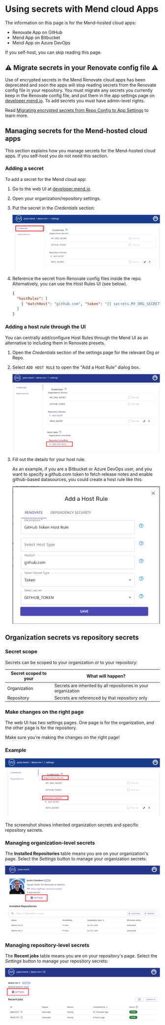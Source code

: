 # Using secrets with Mend cloud Apps

The information on this page is for the Mend-hosted cloud apps:

- Renovate App on GitHub
- Mend App on Bitbucket
- Mend App on Azure DevOps

If you self-host, you can skip reading this page.

## :warning: Migrate secrets in your Renovate config file :warning:

Use of encrypted secrets in the Mend Renovate cloud apps has been deprecated and soon the apps will stop reading secrets from the Renovate config file in your repository.
You must migrate any secrets you currently keep in the Renovate config file, and put them in the app settings page on [developer.mend.io](https://developer.mend.io).
To add secrets you must have admin-level rights.

Read [Migrating encrypted secrets from Repo Config to App Settings](migrating-secrets.md) to learn more.

## Managing secrets for the Mend-hosted cloud apps

This section explains how you manage secrets for the Mend-hosted cloud apps.
If you self-host you do not need this section.

### Adding a secret

To add a secret for the Mend cloud app:

1. Go to the web UI at [developer.mend.io](https://developer.mend.io).
2. Open your organization/repository settings.
3. Put the secret in the _Credentials_ section:

   ![Credentials settings page](../assets/images/app-settings/app-credentials.png)

4. Reference the secret from Renovate config files inside the repo.
   Alternatively, you can use the Host Rules UI (see below).

   ```json
   {
     "hostRules": [
       { "matchHost": "github.com", "token": "{{ secrets.MY_ORG_SECRET }}" }
     ]
   }
   ```

### Adding a host rule through the UI

You can centrally add/configure Host Rules through the Mend UI as an alternative to including them in Renovate presets.

1. Open the _Credentials_ section of the settings page for the relevant Org or Repo.
2. Select `ADD HOST RULE` to open the "Add a Host Rule" dialog box.

   ![Add Host Rule](../assets/images/app-settings/add-host-rule.png)

3. Fill out the details for your host rule.

   As an example, if you are a Bitbucket or Azure DevOps user, and you want to specify a github.com token to fetch release notes and enable github-based datasources, you could create a host rule like this:

   ![Host Rules dialog box](../assets/images/app-settings/host-rules.png)

## Organization secrets vs repository secrets

### Secret scope

Secrets can be scoped to your organization _or_ to your repository:

| Secret scoped to your | What will happen?                                              |
| --------------------- | -------------------------------------------------------------- |
| Organization          | Secrets are inherited by all repositories in your organization |
| Repository            | Secrets are referenced by that repository only                 |

### Make changes on the right page

The web UI has _two_ settings pages.
One page is for the organization, and the other page is for the repository.

Make sure you're making the changes on the right page!

### Example

![Credentials from the repository settings page](../assets/images/app-settings/org-and-repo-secrets.png)

The screenshot shows inherited organization secrets and specific repository secrets.

### Managing organization-level secrets

The **Installed Repositories** table means you are on your organization's page.
Select the _Settings_ button to manage your organization secrets:

![organization settings button](../assets/images/app-settings/org-settings-button.png)

### Managing repository-level secrets

The **Recent jobs** table means you are on your repository's page.
Select the _Settings_ button to manage your repository secrets:

![repository settings button](../assets/images/app-settings/repo-settings-button.png)
